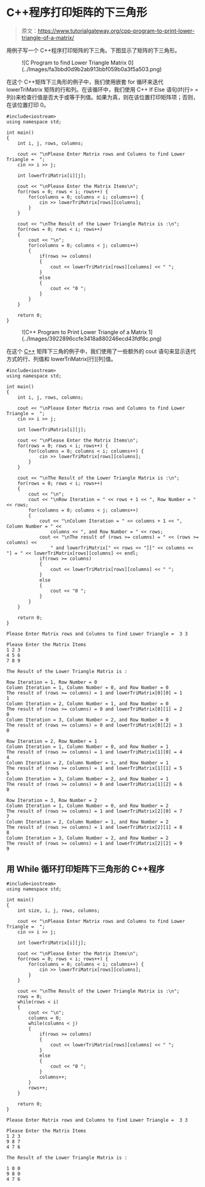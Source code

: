# C++程序打印矩阵的下三角形

> 原文：<https://www.tutorialgateway.org/cpp-program-to-print-lower-triangle-of-a-matrix/>

用例子写一个 C++程序打印矩阵的下三角。下图显示了矩阵的下三角形。

<figure class="wp-block-image">![C Program to find Lower Triangle Matrix 0](../Images/fa3bbd0d9b2ab913bbf059b0a3f5a503.png)</figure>

在这个 C++矩阵下三角形的例子中，我们使用嵌套 for 循环来迭代 lowerTriMatrix 矩阵的行和列。在该循环中，我们使用 C++ If Else 语句(If(行> =列))来检查行值是否大于或等于列值。如果为真，则在该位置打印矩阵项；否则，在该位置打印 0。

```
#include<iostream>
using namespace std;

int main()
{
	int i, j, rows, columns;

	cout << "\nPlease Enter Matrix rows and Columns to find Lower Triangle =  ";
	cin >> i >> j;

	int lowerTriMatrix[i][j];

	cout << "\nPlease Enter the Matrix Items\n";
	for(rows = 0; rows < i; rows++)	{
		for(columns = 0; columns < i; columns++) {
			cin >> lowerTriMatrix[rows][columns];
		}		
	}

 	cout << "\nThe Result of the Lower Triangle Matrix is :\n";
 	for(rows = 0; rows < i; rows++)
  	{
  		cout << "\n";
   		for(columns = 0; columns < j; columns++)
    	{
    		if(rows >= columns)
    		{
    			cout << lowerTriMatrix[rows][columns] << " ";
			}
			else
			{
				cout << "0 ";
			}
   	 	}
  	}	

 	return 0;
}
```

<figure class="wp-block-image size-large">![C++ Program to Print Lower Triangle of a Matrix 1](../Images/3922896ccfe3418a880246ecd43fdf8c.png)</figure>

在这个 [C++](https://www.tutorialgateway.org/cpp-programs/) 矩阵下三角的例子中，我们使用了一些额外的 cout 语句来显示迭代方式的行、列值和 lowerTriMatrix[行][列]值。

```
#include<iostream>
using namespace std;

int main()
{
	int i, j, rows, columns;

	cout << "\nPlease Enter Matrix rows and Columns to find Lower Triangle =  ";
	cin >> i >> j;

	int lowerTriMatrix[i][j];

	cout << "\nPlease Enter the Matrix Items\n";
	for(rows = 0; rows < i; rows++)	{
		for(columns = 0; columns < i; columns++) {
			cin >> lowerTriMatrix[rows][columns];
		}		
	}

 	cout << "\nThe Result of the Lower Triangle Matrix is :\n";
 	for(rows = 0; rows < i; rows++)
  	{
  		cout << "\n";
   		cout << "\nRow Iteration = " << rows + 1 << ", Row Number = " << rows;
   		for(columns = 0; columns < j; columns++)
    	{
    		cout << "\nColumn Iteration = " << columns + 1 << ", Column Number = " << 
			  	columns << ", and Row Number = " << rows;
			cout << "\nThe result of (rows >= columns) = " << (rows >= columns) << 
				" and lowerTriMatrix[" << rows << "][" << columns << "] = " << lowerTriMatrix[rows][columns] << endl;
    		if(rows >= columns)
    		{
    			cout << lowerTriMatrix[rows][columns] << " ";
			}
			else
			{
				cout << "0 ";
			}
   	 	}
  	}	

 	return 0;
}
```

```
Please Enter Matrix rows and Columns to find Lower Triangle =  3 3

Please Enter the Matrix Items
1 2 3
4 5 6
7 8 9

The Result of the Lower Triangle Matrix is :

Row Iteration = 1, Row Number = 0
Column Iteration = 1, Column Number = 0, and Row Number = 0
The result of (rows >= columns) = 1 and lowerTriMatrix[0][0] = 1
1 
Column Iteration = 2, Column Number = 1, and Row Number = 0
The result of (rows >= columns) = 0 and lowerTriMatrix[0][1] = 2
0 
Column Iteration = 3, Column Number = 2, and Row Number = 0
The result of (rows >= columns) = 0 and lowerTriMatrix[0][2] = 3
0 

Row Iteration = 2, Row Number = 1
Column Iteration = 1, Column Number = 0, and Row Number = 1
The result of (rows >= columns) = 1 and lowerTriMatrix[1][0] = 4
4 
Column Iteration = 2, Column Number = 1, and Row Number = 1
The result of (rows >= columns) = 1 and lowerTriMatrix[1][1] = 5
5 
Column Iteration = 3, Column Number = 2, and Row Number = 1
The result of (rows >= columns) = 0 and lowerTriMatrix[1][2] = 6
0 

Row Iteration = 3, Row Number = 2
Column Iteration = 1, Column Number = 0, and Row Number = 2
The result of (rows >= columns) = 1 and lowerTriMatrix[2][0] = 7
7 
Column Iteration = 2, Column Number = 1, and Row Number = 2
The result of (rows >= columns) = 1 and lowerTriMatrix[2][1] = 8
8 
Column Iteration = 3, Column Number = 2, and Row Number = 2
The result of (rows >= columns) = 1 and lowerTriMatrix[2][2] = 9
9
```

## 用 While 循环打印矩阵下三角形的 C++程序

```
#include<iostream>
using namespace std;

int main()
{
	int size, i, j, rows, columns;

	cout << "\nPlease Enter Matrix rows and Columns to find Lower Triangle =  ";
	cin >> i >> j;

	int lowerTriMatrix[i][j];

	cout << "\nPlease Enter the Matrix Items\n";
	for(rows = 0; rows < i; rows++)	{
		for(columns = 0; columns < i; columns++) {
			cin >> lowerTriMatrix[rows][columns];
		}		
	}

 	cout << "\nThe Result of the Lower Triangle Matrix is :\n";
 	rows = 0; 
 	while(rows < i)
  	{
  		cout << "\n";
  		columns = 0; 
   		while(columns < j)
    	{
    		if(rows >= columns)
    		{
    			cout << lowerTriMatrix[rows][columns] << " ";
			}
			else
			{
				cout << "0 ";
			}
			columns++;
   	 	}
   	 	rows++;
  	}	

 	return 0;
}
```

```
Please Enter Matrix rows and Columns to find Lower Triangle =  3 3

Please Enter the Matrix Items
1 2 3
9 8 7
4 7 6

The Result of the Lower Triangle Matrix is :

1 0 0 
9 8 0 
4 7 6 
```